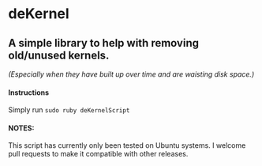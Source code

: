 deKernel
========

## A simple library to help with removing old/unused kernels.
*(Especially when they have built up over time and are waisting disk space.)*

#### Instructions
Simply run `sudo ruby deKernelScript`

#### NOTES:
This script has currently only been tested on Ubuntu systems. I welcome pull requests to make it compatible with other releases.
